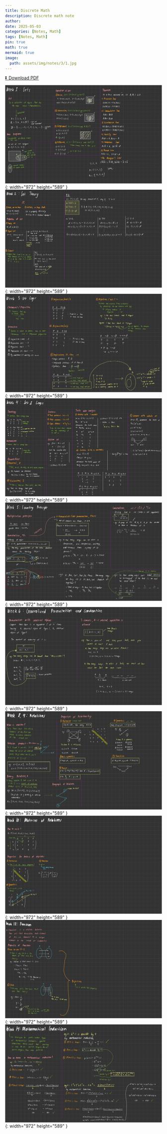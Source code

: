 ```yaml
---
title: Discrete Math
description: Discrete math note
author: 
date: 2025-05-03 
categories: [Notes, Math]
tags: [Notes, Math]
pin: true
math: true
mermaid: true
image:
  path: assets/img/notes/3/1.jpg
---
```


[⏬ Download PDF](https://wahbakamaluddin.github.io/assets/pdf/notes/3/DiscreteMath-SN.pdf)

![Desktop View](assets/img/notes/3/1.jpg){: width="972" height="589" }
![Desktop View](assets/img/notes/3/2.jpg){: width="972" height="589" }
![Desktop View](assets/img/notes/3/3.jpg){: width="972" height="589" }
![Desktop View](assets/img/notes/3/4.jpg){: width="972" height="589" }
![Desktop View](assets/img/notes/3/5.jpg){: width="972" height="589" }
![Desktop View](assets/img/notes/3/6.jpg){: width="972" height="589" }
![Desktop View](assets/img/notes/3/7.jpg){: width="972" height="589" }
![Desktop View](assets/img/notes/3/8.jpg){: width="972" height="589" }
![Desktop View](assets/img/notes/3/9.jpg){: width="972" height="589" }
![Desktop View](assets/img/notes/3/10.jpg){: width="972" height="589" }